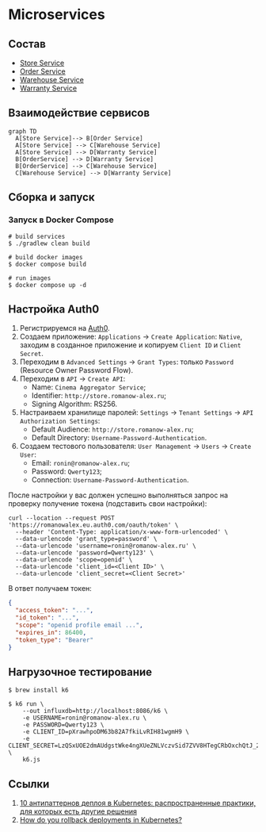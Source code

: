 # Microservices

## Состав

* [Store Service](store-service/README.md)
* [Order Service](order-service/README.md)
* [Warehouse Service](warehouse-service/README.md)
* [Warranty Service](warranty-service/README.md)

## Взаимодействие сервисов

```mermaid
graph TD
  A[Store Service]--> B[Order Service]
  A[Store Service] --> C[Warehouse Service]
  A[Store Service] --> D[Warranty Service]
  B[OrderService] --> D[Warranty Service]
  B[OrderService] --> C[Warehouse Service]
  C[Warehouse Service] --> D[Warranty Service]
```

## Сборка и запуск

### Запуск в Docker Compose

```shell
# build services
$ ./gradlew clean build

# build docker images
$ docker compose build

# run images
$ docker compose up -d
```

## Настройка Auth0

1. Регистрируемся на [Auth0](https://auth0.com).
2. Создаем приложение: `Applications` -> `Create Application`: `Native`, заходим в созданное приложение и
   копируем `Client ID` и `Client Secret`.
3. Переходим в `Advanced Settings` -> `Grant Types`: только `Password` (Resource Owner Password Flow).
4. Переходим в `API` -> `Create API`:
    * Name: `Cinema Aggregator Service`;
    * Identifier: `http://store.romanow-alex.ru`;
    * Signing Algorithm: RS256.
5. Настраиваем хранилище паролей: `Settings` -> `Tenant Settings` -> `API Authorization Settings`:
    * Default Audience: `http://store.romanow-alex.ru`;
    * Default Directory: `Username-Password-Authentication`.
6. Создаем тестового пользователя: `User Management` -> `Users` -> `Create User`:
    * Email: `ronin@romanow-alex.ru`;
    * Password: `Qwerty123`;
    * Connection: `Username-Password-Authentication`.

После настройки у вас должен успешно выполняться запрос на проверку получение токена (подставить свои настройки):

```shell
curl --location --request POST 'https://romanowalex.eu.auth0.com/oauth/token' \
  --header 'Content-Type: application/x-www-form-urlencoded' \
  --data-urlencode 'grant_type=password' \
  --data-urlencode 'username=ronin@romanow-alex.ru' \
  --data-urlencode 'password=Qwerty123' \
  --data-urlencode 'scope=openid' \
  --data-urlencode 'client_id=<Client ID>' \
  --data-urlencode 'client_secret=<Client Secret>'
```

В ответ получаем токен:

```json
{
  "access_token": "...",
  "id_token": "...",
  "scope": "openid profile email ...",
  "expires_in": 86400,
  "token_type": "Bearer"
}
```

## Нагрузочное тестирование

```shell
$ brew install k6

$ k6 run \
    --out influxdb=http://localhost:8086/k6 \
    -e USERNAME=ronin@romanow-alex.ru \
    -e PASSWORD=Qwerty123 \
    -e CLIENT_ID=pXrawhpoDM63b82A7fkiLvRIH81wgmH9 \
    -e CLIENT_SECRET=LzQSxUOE2dmAUdgstWke4ngXUeZNLVczvSid7ZVV8HTegCRbOxchQtJ_23EuZ9_V \
    k6.js
```

## Ссылки

1. [10 антипаттернов деплоя в Kubernetes: распространенные практики, для которых есть другие решения](https://habr.com/ru/company/mailru/blog/529152/)
2. [How do you rollback deployments in Kubernetes?](https://learnk8s.io/kubernetes-rollbacks)

